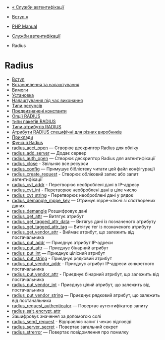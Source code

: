 - [« Служби автентифікації](refs.remote.auth.md)
- [Вступ »](intro.radius.md)

- [PHP Manual](index.md)
- [Служби автентифікації](refs.remote.auth.md)
- Radius

# Radius

- [Вступ](intro.radius.md)
- [Встановлення та налаштування](radius.setup.md)
- [Вимоги](radius.requirements.md)
- [Установка](radius.installation.md)
- [Налаштування під час виконання](radius.configuration.md)
- [Типи ресурсів](radius.resources.md)
- [Предвизначені константи](radius.constants.md)
- [Опції RADIUS](radius.constants.options.md)
- [типи пакетів RADIUS](radius.constants.packets.md)
- [Типи атрибутів RADIUS](radius.constants.attributes.md)
- [Атрибути RADIUS специфічні для різних виробників](radius.constants.vendor-specific.md)
- [Приклади](radius.examples.md)
- [Функції Radius](ref.radius.md)
- [radius_acct_open](function.radius-acct-open.md) — Створює
дескриптор Radius для обліку
- [radius_add_server](function.radius-add-server.md) — Додає
сервер
- [radius_auth_open](function.radius-auth-open.md) — Створює
дескриптор Radius для автентифікації
- [radius_close](function.radius-close.md) - Звільняє все
ресурси
- [radius_config](function.radius-config.md) — Примушує
бібліотеку читати цей файл конфігурації
- [radius_create_request](function.radius-create-request.md) -
Створює обліковий запис або запит автентифікації
- [radius_cvt_addr](function.radius-cvt-addr.md) - Перетворює
необроблені дані в IP-адресу
- [radius_cvt_int](function.radius-cvt-int.md) - Перетворює
необроблені дані в ціле число
- [radius_cvt_string](function.radius-cvt-string.md) -
Перетворює необроблені дані у рядок
- [radius_demangle_mppe_key](function.radius-demangle-mppe-key.md)
— Отримує mppe-ключі зі спотворених даних
- [radius_demangle](function.radius-demangle.md)
Розшифровує дані
- [radius_get_attr](function.radius-get-attr.md) — Витягує
атрибут
- [radius_get_tagged_attr_data](function.radius-get-tagged-attr-data.md)
— Витягує дані із позначеного атрибуту
- [radius_get_tagged_attr_tag](function.radius-get-tagged-attr-tag.md)
— Витягує тег із позначеного атрибуту
- [radius_get_vendor_attr](function.radius-get-vendor-attr.md) -
Виймає атрибут, що залежить від постачальника
- [radius_put_addr](function.radius-put-addr.md) — Приєднує
атрибут IP-адреси
- [radius_put_attr](function.radius-put-attr.md) — Приєднує
бінарний атрибут
- [radius_put_int](function.radius-put-int.md) — Приєднує
цілісний атрибут
- [radius_put_string](function.radius-put-string.md) -
Приєднує рядковий атрибут
- [radius_put_vendor_addr](function.radius-put-vendor-addr.md) -
Приєднує атрибут IP-адреси конкретного постачальника
- [radius_put_vendor_attr](function.radius-put-vendor-attr.md) -
Приєднує бінарний атрибут, що залежить від постачальника
- [radius_put_vendor_int](function.radius-put-vendor-int.md) -
Приєднує цілий атрибут, що залежить від постачальника
- [radius_put_vendor_string](function.radius-put-vendor-string.md)
— Приєднує рядковий атрибут, що залежить від постачальника
- [radius_request_authenticator](function.radius-request-authenticator.md)
— Повертає аутентифікатор запиту
- [radius_salt_encrypt_attr](function.radius-salt-encrypt-attr.md)
- Зашифровує значення за допомогою солі
- [radius_send_request](function.radius-send-request.md) -
Відправляє запит і чекає відповіді
- [radius_server_secret](function.radius-server-secret.md) -
Повертає загальний секрет
- [radius_strerror](function.radius-strerror.md) — Повертає
повідомлення про помилку

